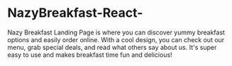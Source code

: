 # NazyBreakfast-React-
 Nazy Breakfast Landing Page is where you can discover yummy breakfast options and easily order online. With a cool design, you can check out our menu, grab special deals, and read what others say about us. It's super easy to use and makes breakfast time fun and delicious!
